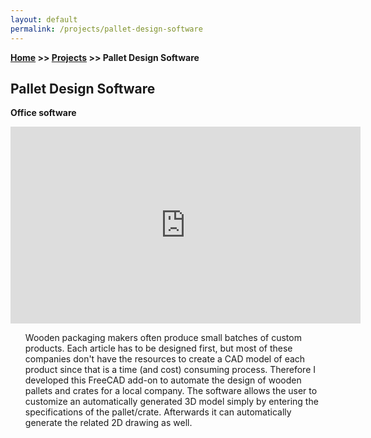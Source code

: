 ```yaml
---
layout: default
permalink: /projects/pallet-design-software
---
```

**[Home](/) >> [Projects](/projects) >> Pallet Design Software**

## Pallet Design Software

<p><b>Office software</b></p>

<iframe width="560" height="315" src="https://www.youtube.com/embed/LKLaM5EWL10" title="YouTube video player" frameborder="0" allow="accelerometer; autoplay; clipboard-write; encrypted-media; gyroscope; picture-in-picture; web-share" allowfullscreen></iframe>

<ul>
  Wooden packaging makers often produce small batches of custom products.
  Each article has to be designed first, but most of these companies don't have the resources to create 
  a CAD model of each product since that is a time (and cost) consuming process.
  Therefore I developed this FreeCAD add-on to 
  automate the design of wooden pallets and crates for a local company. 
  The software allows the user to customize an automatically generated 
  3D model simply by entering the specifications of the pallet/crate. 
  Afterwards it can automatically generate the related 2D drawing as well.
</ul>
